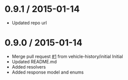 0.9.1 / 2015-01-14
==================

  * Updated repo url

0.9.0 / 2015-01-14
==================

  * Merge pull request [#1](https://github.com/vehicle-history/npm-vehicle-history-model/issues/1) from vehicle-history/initial
    Initial
  * Updated README.md
  * Added resolvers
  * Added response model and enums
